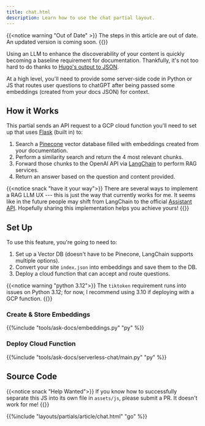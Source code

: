 ```yaml
---
title: chat.html
description: Learn how to use the chat partial layout.
---
```


{{<notice warning "Out of Date" >}}
The steps in this article are out of date. An updated version is coming soon.
{{</notice>}}

Using an LLM to enhance the discoverability of your content is quickly becoming a baseline requirement for documentation. Thankfully, it's not too hard to do thanks to [Hugo's output to JSON](https://gohugo.io/methods/page/outputformats/).

 At a high level, you'll need to provide some server-side code in Python or JS that routes user questions to chatGPT after being passed some embeddings (created from your docs JSON) for context.

## How it Works 

This partial sends an API request to a GCP cloud function you'll need to set up that uses [Flask](https://flask.palletsprojects.com/en/3.0.x/) (built in) to:

 1. Search a [Pinecone](https://www.pinecone.io/) vector database filled with embeddings created from your documentation.
 2. Perform a similarity search and return the 4 most relevant chunks. 
 3. Forward those chunks to the OpenAI API via [LangChain](https://python.langchain.com/docs/get_started/introduction) to perform RAG services.
 4. Return an answer based on the question and content provided.

{{<notice snack "have it your way">}}
There are several ways to implement a RAG LLM UX --- this is just the way that currently works for me. It seems like in the future people may shift from LangChain to the official [Assistant API](https://platform.openai.com/docs/assistants/overview). Hopefully sharing this implementation helps you achieve yours!
{{</notice>}}

## Set Up 

To use this feature, you're going to need to:

1. Set up a Vector DB (doesn't have to be Pinecone, LangChain supports multiple options).
2. Convert your site `index.json` into embeddings and save them to the DB.
3. Deploy a cloud function that can accept and route questions.

{{<notice warning "python 3.12">}}
The `tiktoken` requirement runs into issues on Python 3.12; for now, I recommend using 3.10 if deploying with a GCP function.
{{</notice>}}

### Create & Store Embeddings

{{%include "tools/ask-docs/embeddings.py" "py" %}}

### Deploy Cloud Function

{{%include "tools/ask-docs/serverless-chat/main.py" "py" %}}

## Source Code 

{{<notice snack "Help Wanted">}}
If you know how to successfully separate this JS into its own file in `assets/js`, please submit a PR. It doesn't work for me!
{{</notice>}}

{{%include "layouts/partials/article/chat.html" "go" %}}
